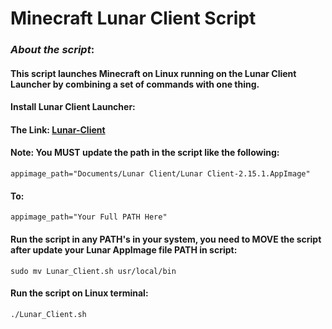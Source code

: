 # Minecraft Lunar Client Script

### _About the script_:
#### This script launches Minecraft on Linux running on the Lunar Client Launcher by combining a set of commands with one thing.

#### Install Lunar Client Launcher:
#### The Link: [Lunar-Client](https://www.lunarclient.com)

#### Note: You **MUST** update the path in the script like the following:
```
appimage_path="Documents/Lunar Client/Lunar Client-2.15.1.AppImage"
```
#### To:
```
appimage_path="Your Full PATH Here"
```

#### Run the script in any PATH's in your system, you need to **MOVE** the script after update your Lunar AppImage file PATH in script:
```
sudo mv Lunar_Client.sh usr/local/bin
```

#### Run the script on Linux terminal:
```
./Lunar_Client.sh
```
